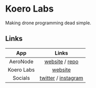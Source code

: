 # Koero Labs
Making drone programming dead simple.

## Links
| App | Links |
| :---: | :---: |
| AeroNode | [website](https://www.aeronode.io) / [repo](https://github.com/koerolabs/aeronode) |
| Koero Labs | [website](https://koerolabs.com) |
| Socials | [twitter](https://twitter.com/koerolabs) / [instagram](https://instagram.com/koerolabs)|
